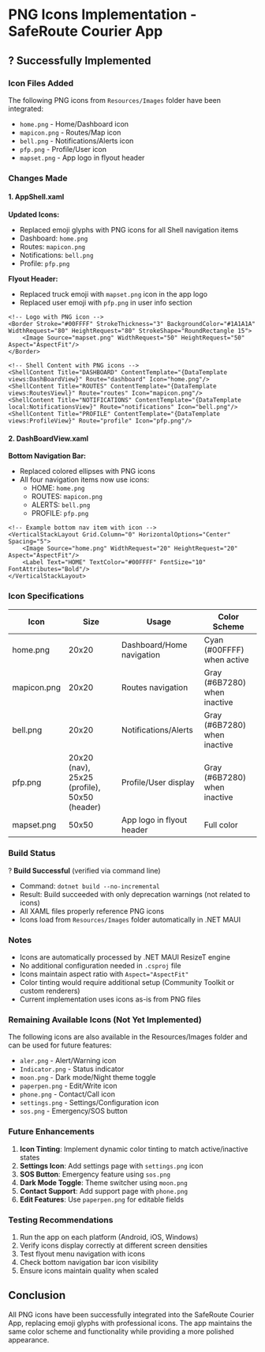 # PNG Icons Implementation - SafeRoute Courier App

## ? Successfully Implemented

### Icon Files Added
The following PNG icons from `Resources/Images` folder have been integrated:

- `home.png` - Home/Dashboard icon
- `mapicon.png` - Routes/Map icon  
- `bell.png` - Notifications/Alerts icon
- `pfp.png` - Profile/User icon
- `mapset.png` - App logo in flyout header

### Changes Made

#### 1. AppShell.xaml
**Updated Icons:**
- Replaced emoji glyphs with PNG icons for all Shell navigation items
- Dashboard: `home.png`
- Routes: `mapicon.png`
- Notifications: `bell.png`
- Profile: `pfp.png`

**Flyout Header:**
- Replaced truck emoji with `mapset.png` icon in the app logo
- Replaced user emoji with `pfp.png` in user info section

```xaml
<!-- Logo with PNG icon -->
<Border Stroke="#00FFFF" StrokeThickness="3" BackgroundColor="#1A1A1A" WidthRequest="80" HeightRequest="80" StrokeShape="RoundRectangle 15">
    <Image Source="mapset.png" WidthRequest="50" HeightRequest="50" Aspect="AspectFit"/>
</Border>

<!-- Shell Content with PNG icons -->
<ShellContent Title="DASHBOARD" ContentTemplate="{DataTemplate views:DashBoardView}" Route="dashboard" Icon="home.png"/>
<ShellContent Title="ROUTES" ContentTemplate="{DataTemplate views:RoutesViewl}" Route="routes" Icon="mapicon.png"/>
<ShellContent Title="NOTIFICATIONS" ContentTemplate="{DataTemplate local:NotificationsView}" Route="notifications" Icon="bell.png"/>
<ShellContent Title="PROFILE" ContentTemplate="{DataTemplate views:ProfileView}" Route="profile" Icon="pfp.png"/>
```

#### 2. DashBoardView.xaml
**Bottom Navigation Bar:**
- Replaced colored ellipses with PNG icons
- All four navigation items now use icons:
  - HOME: `home.png`
  - ROUTES: `mapicon.png`
  - ALERTS: `bell.png`
  - PROFILE: `pfp.png`

```xaml
<!-- Example bottom nav item with icon -->
<VerticalStackLayout Grid.Column="0" HorizontalOptions="Center" Spacing="5">
    <Image Source="home.png" WidthRequest="20" HeightRequest="20" Aspect="AspectFit"/>
    <Label Text="HOME" TextColor="#00FFFF" FontSize="10" FontAttributes="Bold"/>
</VerticalStackLayout>
```

### Icon Specifications

| Icon | Size | Usage | Color Scheme |
|------|------|-------|--------------|
| home.png | 20x20 | Dashboard/Home navigation | Cyan (#00FFFF) when active |
| mapicon.png | 20x20 | Routes navigation | Gray (#6B7280) when inactive |
| bell.png | 20x20 | Notifications/Alerts | Gray (#6B7280) when inactive |
| pfp.png | 20x20 (nav), 25x25 (profile), 50x50 (header) | Profile/User display | Gray (#6B7280) when inactive |
| mapset.png | 50x50 | App logo in flyout header | Full color |

### Build Status
? **Build Successful** (verified via command line)
- Command: `dotnet build --no-incremental`
- Result: Build succeeded with only deprecation warnings (not related to icons)
- All XAML files properly reference PNG icons
- Icons load from `Resources/Images` folder automatically in .NET MAUI

### Notes
- Icons are automatically processed by .NET MAUI ResizeT engine
- No additional configuration needed in `.csproj` file
- Icons maintain aspect ratio with `Aspect="AspectFit"`
- Color tinting would require additional setup (Community Toolkit or custom renderers)
- Current implementation uses icons as-is from PNG files

### Remaining Available Icons (Not Yet Implemented)
The following icons are also available in the Resources/Images folder and can be used for future features:

- `aler.png` - Alert/Warning icon
- `Indicator.png` - Status indicator
- `moon.png` - Dark mode/Night theme toggle
- `paperpen.png` - Edit/Write icon  
- `phone.png` - Contact/Call icon
- `settings.png` - Settings/Configuration icon
- `sos.png` - Emergency/SOS button

### Future Enhancements
1. **Icon Tinting**: Implement dynamic color tinting to match active/inactive states
2. **Settings Icon**: Add settings page with `settings.png` icon
3. **SOS Button**: Emergency feature using `sos.png`
4. **Dark Mode Toggle**: Theme switcher using `moon.png`
5. **Contact Support**: Add support page with `phone.png`
6. **Edit Features**: Use `paperpen.png` for editable fields

### Testing Recommendations
1. Run the app on each platform (Android, iOS, Windows)
2. Verify icons display correctly at different screen densities
3. Test flyout menu navigation with icons
4. Check bottom navigation bar icon visibility
5. Ensure icons maintain quality when scaled

## Conclusion
All PNG icons have been successfully integrated into the SafeRoute Courier App, replacing emoji glyphs with professional icons. The app maintains the same color scheme and functionality while providing a more polished appearance.
